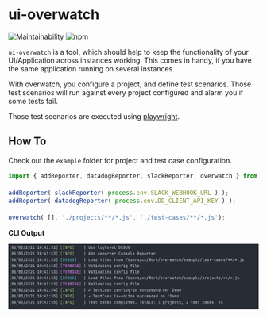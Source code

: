 # ui-overwatch
[![Maintainability](https://api.codeclimate.com/v1/badges/d3df9380db1ac4b91171/maintainability)](https://codeclimate.com/github/faebeee/overwatch/maintainability)
![npm](https://img.shields.io/npm/v/ui-overwatch?style=for-the-badge)

`ui-overwatch` is a tool, which should help to keep the functionality
of your UI/Application across instances working. This comes in handy,
if you have the same application running on several instances.

With overwatch, you configure a project, and define test scenarios.
Those test scenarios will run against every project configured and alarm you
if some tests fail.

Those test scenarios are executed using [playwright](https://playwright.dev/).

## How To
Check out the `example` folder for project and test case configuration.

```js
import { addReporter, datadogReporter, slackReporter, overwatch } from 'ui-overwatch';

addReporter( slackReporter( process.env.SLACK_WEBHOOK_URL ) );
addReporter( datadogReporter( process.env.DD_CLIENT_API_KEY ) );

overwatch( [], './projects/**/*.js', './test-cases/**/*.js');
```

__CLI Output__

![CLI Output](https://github.com/faebeee/overwatch/raw/master/assets/cli-output.png)
